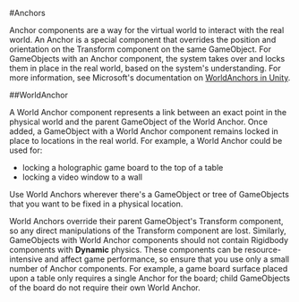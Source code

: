 #Anchors

Anchor components are a way for the virtual world to interact with the real world. An Anchor is a special component that overrides the position and orientation on the Transform component on the same GameObject. For GameObjects with an Anchor component, the system takes over and locks them in place in the real world, based on the system's understanding. For more information, see Microsoft's documentation on [WorldAnchors in Unity](https://dev.windows.com/en-us/holographic/world_anchor_in_unity).

##WorldAnchor

A World Anchor component represents a link between an exact point in the physical world and the parent GameObject of the World Anchor. Once added, a GameObject with a World Anchor component remains locked in place to locations in the real world. For example, a World Anchor could be used for:

* locking a holographic game board to the top of a table
* locking a video window to a wall

Use World Anchors wherever there's a GameObject or tree of GameObjects that you want to be fixed in a physical location.

World Anchors override their parent GameObject's Transform component, so any direct manipulations of the Transform component are lost. Similarly, GameObjects with World Anchor components should not contain Rigidbody components with __Dynamic__ physics. These components can be resource-intensive and affect game performance, so ensure that you use only a small number of Anchor components. For example, a game board surface placed upon a table only requires a single Anchor for the board; child GameObjects of the board do not require their own World Anchor.
